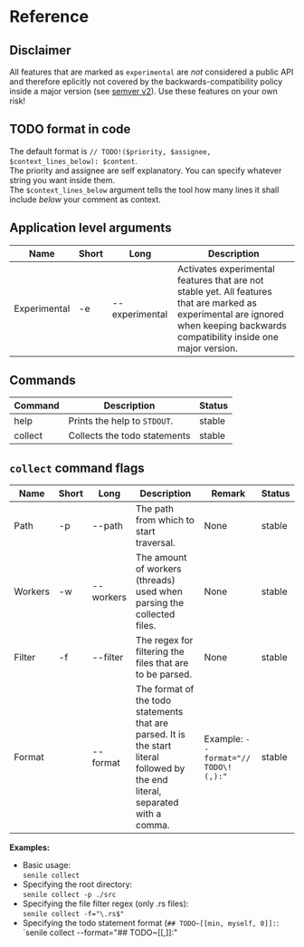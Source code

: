 # Reference

## Disclaimer

All features that are marked as `experimental` are _not_ considered a public API and therefore eplicitly not covered by the backwards-compatibility policy inside a major version (see [semver v2](https://semver.org)). Use these features on your own risk!

## TODO format in code

The default format is `// TODO!($priority, $assignee, $context_lines_below): $content`.\
The priority and assignee are self explanatory. You can specify whatever string you want inside them.\
The `$context_lines_below` argument tells the tool how many lines it shall include _below_ your comment as context.

## Application level arguments

|Name|Short|Long|Description|
|-- |-- |-- |-- |
|Experimental|-e|--experimental|Activates experimental features that are not stable yet. All features that are marked as experimental are ignored when keeping backwards compatibility inside one major version.|

## Commands

|Command|Description|Status|
|-- |-- |-- |
|help|Prints the help to `STDOUT`.|stable|
|collect|Collects the todo statements|stable|

## `collect` command flags

|Name|Short|Long|Description|Remark|Status|
|-- |-- |-- |-- |-- |--|
|Path|-p|--path|The path from which to start traversal.|None|stable|
|Workers|-w|--workers|The amount of workers (threads) used when parsing the collected files.|None|stable|
|Filter|-f|--filter|The regex for filtering the files that are to be parsed.|None|stable|
|Format||--format|The format of the todo statements that are parsed. It is the start literal followed by the end literal, separated with a comma.|Example: `--format="// TODO\!(,):"`|stable|

**Examples:**
- Basic usage:\
`senile collect`
- Specifying the root directory:\
`senile collect -p ./src` 
- Specifying the file filter regex (only .rs files):\
`senile collect -f="\.rs$"`
- Specifying the todo statement format (`## TODO~[[min, myself, 0]]:`:\
`senile collect --format="## TODO~[[,]]:"

